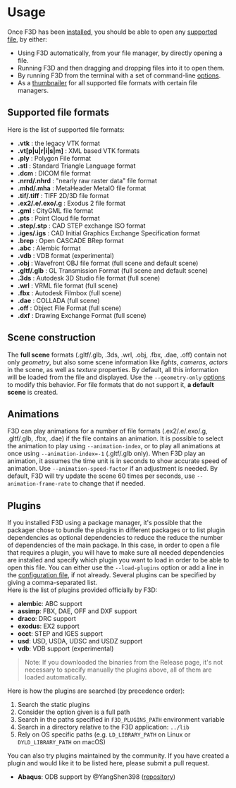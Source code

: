 # Usage

Once F3D has been [installed](INSTALLATION.md), you should be able to open any [supported file](#supported-file-formats),
by either:
* Using F3D automatically, from your file manager, by directly opening a file.
* Running F3D and then dragging and dropping files into it to open them.
* By running F3D from the terminal with a set of command-line [options](OPTIONS.md).
* As a [thumbnailer](DESKTOP_INTEGRATION.md) for all supported file formats with certain file managers.

## Supported file formats

Here is the list of supported file formats:

* **.vtk** : the legacy VTK format
* **.vt[p\|u\|r\|i\|s\|m]** : XML based VTK formats
* **.ply** : Polygon File format
* **.stl** : Standard Triangle Language format
* **.dcm** : DICOM file format
* **.nrrd/.nhrd** : "nearly raw raster data" file format
* **.mhd/.mha** : MetaHeader MetaIO file format
* **.tif/.tiff** : TIFF 2D/3D file format
* **.ex2/.e/.exo/.g** : Exodus 2 file format
* **.gml** : CityGML file format
* **.pts** : Point Cloud file format
* **.step/.stp** : CAD STEP exchange ISO format
* **.iges/.igs** : CAD Initial Graphics Exchange Specification format
* **.brep** : Open CASCADE BRep format
* **.abc** : Alembic format
* **.vdb** : VDB format (experimental)
* **.obj** : Wavefront OBJ file format (full scene and default scene)
* **.gltf/.glb** : GL Transmission Format (full scene and default scene)
* **.3ds** : Autodesk 3D Studio file format (full scene)
* **.wrl** : VRML file format (full scene)
* **.fbx** : Autodesk Filmbox (full scene)
* **.dae** : COLLADA (full scene)
* **.off** : Object File Format (full scene)
* **.dxf** : Drawing Exchange Format (full scene)

## Scene construction

The **full scene** formats (.gltf/.glb, .3ds, .wrl, .obj, .fbx, .dae, .off) contain not only *geometry*, 
but also some scene information like *lights*, *cameras*, *actors* in the scene, as well as *texture* properties.
By default, all this information will be loaded from the file and displayed. Use the `--geometry-only` [options](OPTIONS.md)
to modify this behavior. For file formats that do not support it, **a default scene** is created.

## Animations

F3D can play animations for a number of file formats (.ex2/.e/.exo/.g, .gltf/.glb, .fbx, .dae) if the file contains an animation.
It is possible to select the animation to play using `--animation-index`, or to play all animations at once using `--animation-index=-1` (.gltf/.glb only).
When F3D play an animation, it assumes the time unit is in seconds to show accurate speed of animation. Use `--animation-speed-factor` if
an adjustment is needed. By default, F3D will try update the scene 60 times per seconds, use `--animation-frame-rate` to change that if needed.

## Plugins

If you installed F3D using a package manager, it's possible that the packager chose to bundle the plugins in different packages or to list plugin dependencies as optional dependencies to reduce the reduce the number of dependencies of the main package.
In this case, in order to open a file that requires a plugin, you will have to make sure all needed dependencies are installed and specify which plugin you want to load in order to be able to open this file. You can either use the `--load-plugins` option or add a line in the [configuration file](CONFIGURATION_FILE.md), if not already. Several plugins can be specified by giving a comma-separated list.  
Here is the list of plugins provided officially by F3D:

- **alembic**: ABC support
- **assimp**: FBX, DAE, OFF and DXF support
- **draco**: DRC support
- **exodus**: EX2 support
- **occt**: STEP and IGES support
- **usd**: USD, USDA, UDSC and USDZ support
- **vdb**: VDB support (experimental)

> Note: If you downloaded the binaries from the Release page, it's not necessary to specify manually the plugins above, all of them are loaded automatically.

Here is how the plugins are searched (by precedence order):  
1. Search the static plugins
2. Consider the option given is a full path
3. Search in the paths specified in `F3D_PLUGINS_PATH` environment variable
4. Search in a directory relative to the F3D application: `../lib`
5. Rely on OS specific paths (e.g. `LD_LIBRARY_PATH` on Linux or `DYLD_LIBRARY_PATH` on macOS)

You can also try plugins maintained by the community. If you have created a plugin and would like it to be listed here, please submit a pull request.

- **Abaqus**: ODB support by @YangShen398 ([repository](https://github.com/YangShen398/F3D-ODB-Reader-Plugin))
